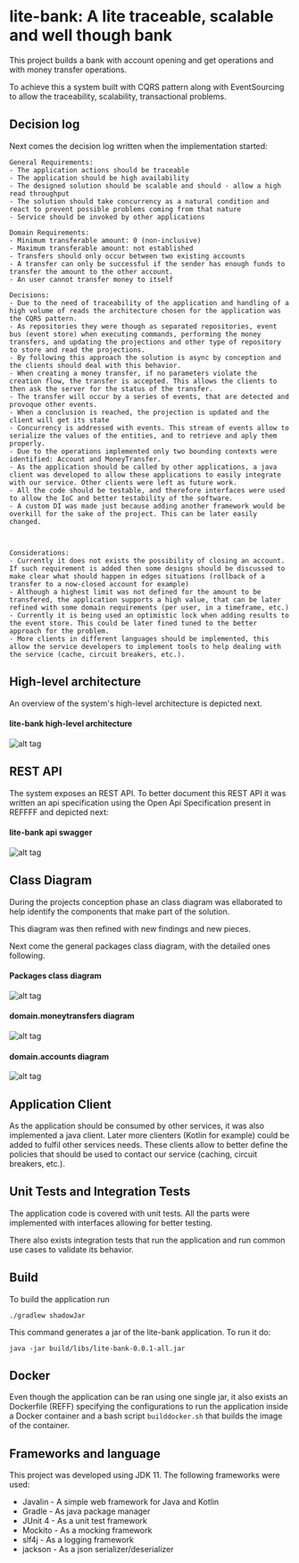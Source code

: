 # lite-bank: A lite traceable, scalable and well though bank
This project builds a bank with account opening and get operations and with money transfer operations.

To achieve this a system built with CQRS pattern along with EventSourcing to allow the traceability, scalability, transactional problems.

## Decision log

Next comes the decision log written when the implementation started:

```
General Requirements:
- The application actions should be traceable
- The application should be high availability
- The designed solution should be scalable and should - allow a high read throughput
- The solution should take concurrency as a natural condition and react to prevent possible problems coming from that nature
- Service should be invoked by other applications

Domain Requirements:
- Minimum transferable amount: 0 (non-inclusive)
- Maximum transferable amount: not established 
- Transfers should only occur between two existing accounts
- A transfer can only be successful if the sender has enough funds to transfer the amount to the other account.
- An user cannot transfer money to itself

Decisions:
- Due to the need of traceability of the application and handling of a high volume of reads the architecture chosen for the application was the CQRS pattern.
- As repositories they were though as separated repositories, event bus (event store) when executing commands, performing the money transfers, and updating the projections and other type of repository to store and read the projections.
- By following this approach the solution is async by conception and the clients should deal with this behavior.
- When creating a money transfer, if no parameters violate the creation flow, the transfer is accepted. This allows the clients to then ask the server for the status of the transfer.
- The transfer will occur by a series of events, that are detected and provoque other events.
- When a conclusion is reached, the projection is updated and the client will get its state
- Concurrency is addressed with events. This stream of events allow to serialize the values of the entities, and to retrieve and aply them properly.
- Due to the operations implemented only two bounding contexts were identified: Account and MoneyTransfer.
- As the application should be called by other applications, a java client was developed to allow these applications to easily integrate with our service. Other clients were left as future work.
- All the code should be testable, and therefore interfaces were used to allow the IoC and better testability of the software.
- A custom DI was made just because adding another framework would be overkill for the sake of the project. This can be later easily changed.



Considerations:
- Currently it does not exists the possibility of closing an account. If such requirement is added then some designs should be discussed to make clear what should happen in edges situations (rollback of a transfer to a now-closed account for example)
- Although a highest limit was not defined for the amount to be transfered, the application supports a high value, that can be later refined with some domain requirements (per user, in a timeframe, etc.)
- Currently it is being used an optimistic lock when adding results to the event store. This could be later fined tuned to the better approach for the problem.
- More clients in different languages should be implemented, this allow the service developers to implement tools to help dealing with the service (cache, circuit breakers, etc.).
```

## High-level architecture

An overview of the system's high-level architecture is depicted next.

#### lite-bank high-level architecture
![alt tag](docs/images/highlevel_architecture.png)

## REST API

The system exposes an REST API. To better document this REST API it was written an api specification using the Open Api Specification present in REFFFF and depicted next:

#### lite-bank api swagger
![alt tag](docs/images/swagger_api.png)

## Class Diagram

During the projects conception phase an class diagram was ellaborated to help identify the components that make part of the solution.

This diagram was then refined with new findings and new pieces.

Next come the general packages class diagram, with the detailed ones following.

#### Packages class diagram

![alt tag](docs/images/classdiagram_packages.png)

#### domain.moneytransfers diagram

![alt tag](docs/images/classdiagram_moneytransfers.png)

#### domain.accounts diagram

![alt tag](docs/images/classdiagram_accounts.png)

## Application Client
As the application should be consumed by other services, it was also implemented a java client. Later more clienters (Kotlin for example) could be added to fulfil other services needs. These clients allow to better define the policies that should be used to contact our service (caching, circuit breakers, etc.).

## Unit Tests and Integration Tests

The application code is covered with unit tests.
All the parts were implemented with interfaces allowing for better testing.

There also exists integration tests that run the application and run common use cases to validate its behavior.

## Build

To build the application run
```
./gradlew shadowJar
```

This command generates a jar of the lite-bank application. To run it do:

```
java -jar build/libs/lite-bank-0.0.1-all.jar
```

## Docker

Even though the application can be ran using one single jar, it also exists an Dockerfile (REFF) specifying the configurations to run the application inside a Docker container and a bash script `builddocker.sh` that builds the image of the container.

## Frameworks and language
This project was developed using JDK 11. The following frameworks were used:

- Javalin - A simple web framework
for Java and Kotlin
- Gradle - As java package manager
- JUnit 4 - As a unit test framework
- Mockito - As a mocking framework
- slf4j - As a logging framework
- jackson - As a json serializer/deserializer

